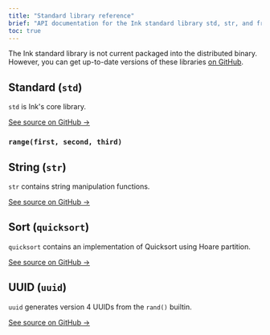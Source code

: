 ```yaml
---
title: "Standard library reference"
brief: "API documentation for the Ink standard library std, str, and friends"
toc: true
---
```


The Ink standard library is not current packaged into the distributed binary. However, you can get up-to-date versions of these libraries [on GitHub](https://github.com/thesephist/ink/tree/master/samples).

## Standard (`std`)

`std` is Ink's core library.

<a href="https://github.com/thesephist/ink/blob/master/samples/std.ink" class="button">See source on GitHub &rarr;</a>

### `range(first, second, third)`

## String (`str`)

`str` contains string manipulation functions.

<a href="https://github.com/thesephist/ink/blob/master/samples/str.ink" class="button">See source on GitHub &rarr;</a>

## Sort (`quicksort`)

`quicksort` contains an implementation of Quicksort using Hoare partition.

<a href="https://github.com/thesephist/ink/blob/master/samples/quicksort.ink" class="button">See source on GitHub &rarr;</a>

## UUID (`uuid`)

`uuid` generates version 4 UUIDs from the `rand()` builtin.

<a href="https://github.com/thesephist/ink/blob/master/samples/uuid.ink" class="button">See source on GitHub &rarr;</a>
